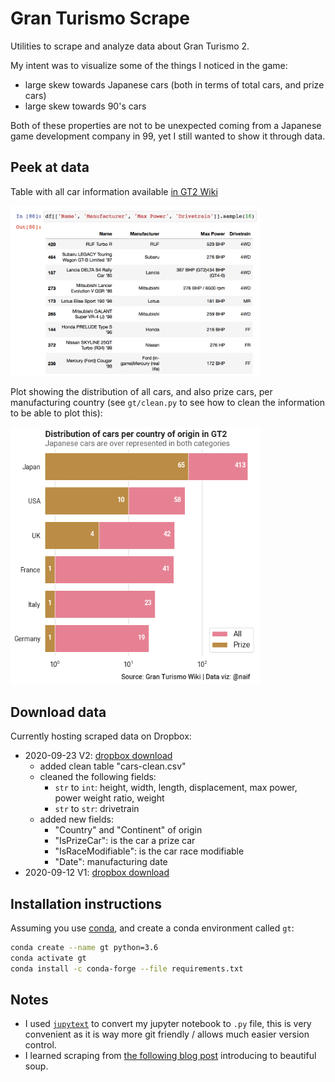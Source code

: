 # Gran Turismo Scrape

Utilities to scrape and analyze data about Gran Turismo 2.

My intent was to visualize some of the things I noticed in the game:
* large skew towards Japanese cars (both in terms of total cars, and prize cars)
* large skew towards 90's cars

Both of these properties are not to be unexpected coming from a Japanese
game development company in 99, yet I still wanted to show it through data.

## Peek at data

Table with all car information available [in GT2 Wiki](https://gran-turismo.fandom.com/wiki/Gran_Turismo_2/Car_List)

<img src="img/df-cars.png" alt="Car List Dataframe" width="400"/>

Plot showing the distribution of all cars, and also prize cars, per manufacturing
country (see `gt/clean.py` to see how to clean the information to be able to plot this):

<img src="img/distribution-of-cars-log.png" alt="Distribution of Cars per Manufacturing Country" width="400"/>


## Download data

Currently hosting scraped data on Dropbox:
* 2020-09-23 V2: [dropbox download](https://www.dropbox.com/sh/aghqvta3wl0adri/AABQc85oMTnrTcDpycBZzsg4a?dl=0)
  * added clean table "cars-clean.csv"
  * cleaned the following fields:
    * `str` to `int`: height, width, length, displacement, max power, power weight ratio, weight
    * `str` to `str`: drivetrain
  * added new fields:
    * "Country" and "Continent" of origin
    * "IsPrizeCar": is the car a prize car
    * "IsRaceModifiable": is the car race modifiable
    * "Date": manufacturing date
* 2020-09-12 V1: [dropbox download](https://www.dropbox.com/sh/7s1ot25vp3keozi/AACOgNtRYVBSs0whvyXedSbLa?dl=0)


## Installation instructions

Assuming you use [conda](https://docs.conda.io/projects/conda/en/latest/user-guide/install/),
and create a conda environment called `gt`:

```bash
conda create --name gt python=3.6
conda activate gt
conda install -c conda-forge --file requirements.txt
```

## Notes

* I used [`jupytext`](https://jupytext.readthedocs.io/en/latest/introduction.html) to convert my jupyter notebook to `.py` file, this is very
convenient as it is way more git friendly / allows much easier version control.
* I learned scraping from [the following blog post](https://realpython.com/beautiful-soup-web-scraper-python/#reader-comments) introducing to beautiful soup.
